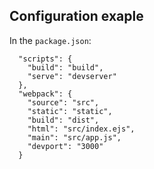 ## Configuration exaple

In the `package.json`:

```
  "scripts": {
    "build": "build",
    "serve": "devserver"
  },
  "webpack": {
    "source": "src",
    "static": "static",
    "build": "dist",
    "html": "src/index.ejs",
    "main": "src/app.js",
    "devport": "3000"
  }
```
